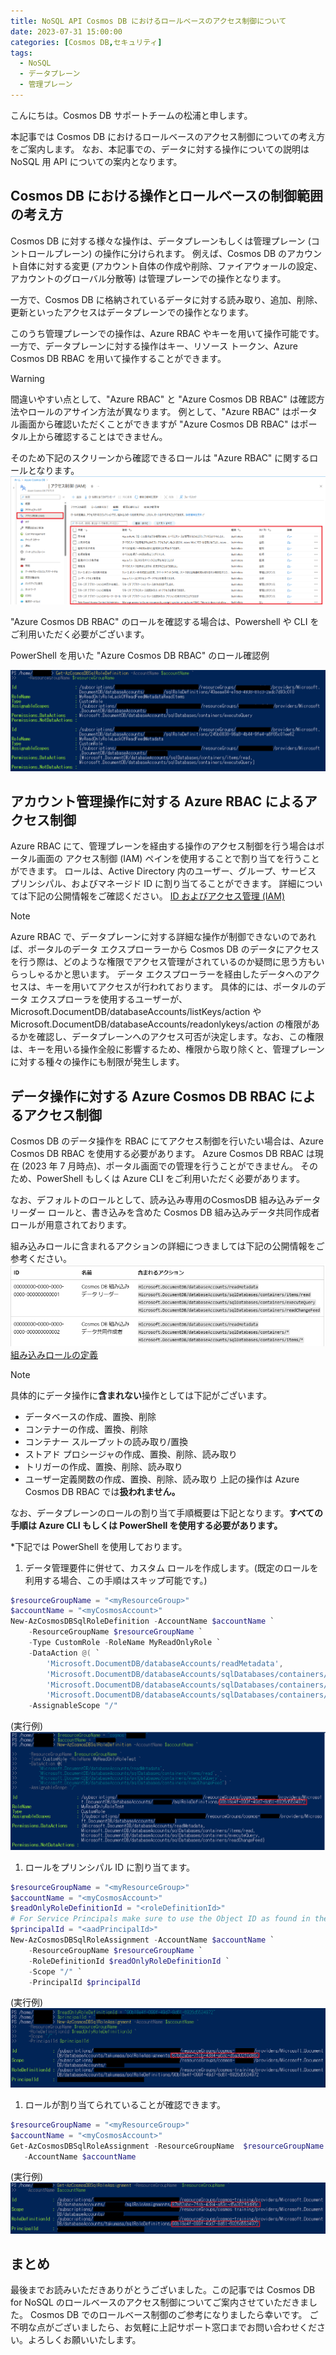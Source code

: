 ```yaml
---
title: NoSQL API Cosmos DB におけるロールベースのアクセス制御について
date: 2023-07-31 15:00:00
categories: [Cosmos DB,セキュリティ]
tags:
  - NoSQL
  - データプレーン
  - 管理プレーン
---
```


こんにちは。Cosmos DB サポートチームの松浦と申します。

本記事では Cosmos DB におけるロールベースのアクセス制御についての考え方をご案内します。
なお、本記事での、データに対する操作についての説明は NoSQL 用 API についての案内となります。

<!--more-->
## Cosmos DB における操作とロールベースの制御範囲の考え方

Cosmos DB に対する様々な操作は、データプレーンもしくは管理プレーン (コントロールプレーン) の操作に分けられます。
例えば、Cosmos DB のアカウント自体に対する変更 (アカウント自体の作成や削除、ファイアウォールの設定、アカウントのグローバル分散等) は管理プレーンでの操作となります。

一方で、Cosmos DB に格納されているデータに対する読み取り、追加、削除、更新といったアクセスはデータプレーンでの操作となります。

このうち管理プレーンでの操作は、Azure RBAC やキーを用いて操作可能です。
一方で、データプレーンに対する操作はキー、リソース トークン、Azure Cosmos DB RBAC を用いて操作することができます。

> [!WARNING]
> 間違いやすい点として、"Azure RBAC" と "Azure Cosmos DB RBAC" は確認方法やロールのアサイン方法が異なります。
> 例として、"Azure RBAC" はポータル画面から確認いただくことができますが "Azure Cosmos DB RBAC" はポータル上から確認することはできません。

そのため下記のスクリーンから確認できるロールは "Azure RBAC" に関するロールとなります。
![](./Rolebase-access-control/IAMscreen.png)

"Azure Cosmos DB RBAC" のロールを確認する場合は、Powershell や CLI をご利用いただく必要がございます。

PowerShell を用いた "Azure Cosmos DB RBAC" のロール確認例

![](./Rolebase-access-control/AzureCosmosRBACList.png)

## アカウント管理操作に対する Azure RBAC によるアクセス制御

Azure RBAC にて、管理プレーンを経由する操作のアクセス制御を行う場合はポータル画面の アクセス制御 (IAM) ペインを使用することで割り当てを行うことができます。
ロールは、Active Directory 内のユーザー、グループ、サービス プリンシパル、およびマネージド ID に割り当てることができます。
詳細については下記の公開情報をご確認ください。
[ID およびアクセス管理 (IAM)](https://learn.microsoft.com/ja-jp/azure/cosmos-db/role-based-access-control#identity-and-access-management-iam)

> [!NOTE]
> Azure RBAC で、データプレーンに対する詳細な操作が制御できないのであれば、ポータルのデータ エクスプローラーから Cosmos DB のデータにアクセスを行う際は、どのような権限でアクセス管理がされているのか疑問に思う方もいらっしゃるかと思います。
> データ エクスプローラーを経由したデータへのアクセスは、キーを用いてアクセスが行われております。
> 具体的には、ポータルのデータ エクスプローラを使用するユーザーが、Microsoft.DocumentDB/databaseAccounts/listKeys/action や Microsoft.DocumentDB/databaseAccounts/readonlykeys/action の権限があるかを確認し、データプレーンへのアクセス可否が決定します。なお、この権限は、キーを用いる操作全般に影響するため、権限から取り除くと、管理プレーンに対する種々の操作にも制限が発生します。

## データ操作に対する Azure Cosmos DB RBAC によるアクセス制御
Cosmos DB のデータ操作を RBAC にてアクセス制御を行いたい場合は、Azure Cosmos DB RBAC を使用する必要があります。
Azure Cosmos DB RBAC は現在 (2023 年 7 月時点)、ポータル画面での管理を行うことができません。
そのため、PowerShell もしくは Azure CLI をご利用いただく必要があります。

なお、デフォルトのロールとして、読み込み専用のCosmosDB 組み込みデータ リーダー ロールと、書き込みを含めた Cosmos DB 組み込みデータ共同作成者ロールが用意されております。

組み込みロールに含まれるアクションの詳細につきましては下記の公開情報をご参考ください。
![](./Rolebase-access-control/buildinrole.png)
[組み込みロールの定義](https://learn.microsoft.com/ja-jp/azure/cosmos-db/how-to-setup-rbac#built-in-role-definitions)


> [!NOTE]
> 具体的にデータ操作に**含まれない**操作としては下記がございます。
> - データベースの作成、置換、削除
> - コンテナーの作成、置換、削除
> - コンテナー スループットの読み取り/置換
> - ストアド プロシージャの作成、置換、削除、読み取り
> - トリガーの作成、置換、削除、読み取り
> - ユーザー定義関数の作成、置換、削除、読み取り
> 上記の操作は Azure Cosmos DB RBAC では**扱われません。**

なお、データプレーンのロールの割り当て手順概要は下記となります。**すべての手順は Azure CLI もしくは PowerShell を使用する必要があります。**

*下記では PowerShell を使用しております。
1. データ管理要件に併せて、カスタム ロールを作成します。(既定のロールを利用する場合、この手順はスキップ可能です。)

```PowerShell
$resourceGroupName = "<myResourceGroup>"
$accountName = "<myCosmosAccount>"
New-AzCosmosDBSqlRoleDefinition -AccountName $accountName `
    -ResourceGroupName $resourceGroupName `
    -Type CustomRole -RoleName MyReadOnlyRole `
    -DataAction @( `
        'Microsoft.DocumentDB/databaseAccounts/readMetadata',
        'Microsoft.DocumentDB/databaseAccounts/sqlDatabases/containers/items/read', `
        'Microsoft.DocumentDB/databaseAccounts/sqlDatabases/containers/executeQuery', `
        'Microsoft.DocumentDB/databaseAccounts/sqlDatabases/containers/readChangeFeed') `
    -AssignableScope "/"
```
(実行例)
![](./Rolebase-access-control/customerrolecreate.png)

1. ロールをプリンシパル ID に割り当てます。
```PowerShell
$resourceGroupName = "<myResourceGroup>"
$accountName = "<myCosmosAccount>"
$readOnlyRoleDefinitionId = "<roleDefinitionId>" 
# For Service Principals make sure to use the Object ID as found in the Enterprise applications section of the Azure Active Directory portal blade.
$principalId = "<aadPrincipalId>"
New-AzCosmosDBSqlRoleAssignment -AccountName $accountName `
    -ResourceGroupName $resourceGroupName `
    -RoleDefinitionId $readOnlyRoleDefinitionId `
    -Scope "/" `
    -PrincipalId $principalId
```
(実行例)
![](./Rolebase-access-control/roleassignment.png)

1. ロールが割り当てられていることが確認できます。 
```PowerShell
$resourceGroupName = "<myResourceGroup>"
$accountName = "<myCosmosAccount>"
Get-AzCosmosDBSqlRoleAssignment -ResourceGroupName  $resourceGroupName `
   -AccountName $accountName
```
(実行例)
![](./Rolebase-access-control/roleassignmentcheck.png)


## まとめ

最後までお読みいただきありがとうございました。この記事では Cosmos DB for NoSQL のロールベースのアクセス制御についてご案内させていただきました。
Cosmos DB でのロールベース制御のご参考になりましたら幸いです。
ご不明な点がございましたら、お気軽に上記サポート窓口までお問い合わせください。よろしくお願いいたします。
